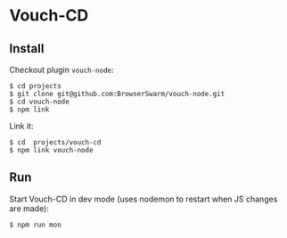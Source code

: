 # Vouch-CD

## Install

Checkout plugin `vouch-node`:

```
$ cd projects
$ git clone git@github.com:BrowserSwarm/vouch-node.git
$ cd vouch-node
$ npm link
```

Link it:

```
$ cd  projects/vouch-cd
$ npm link vouch-node
```

## Run

Start Vouch-CD in dev mode (uses nodemon to restart when JS changes are made):

```bash
$ npm run mon
```